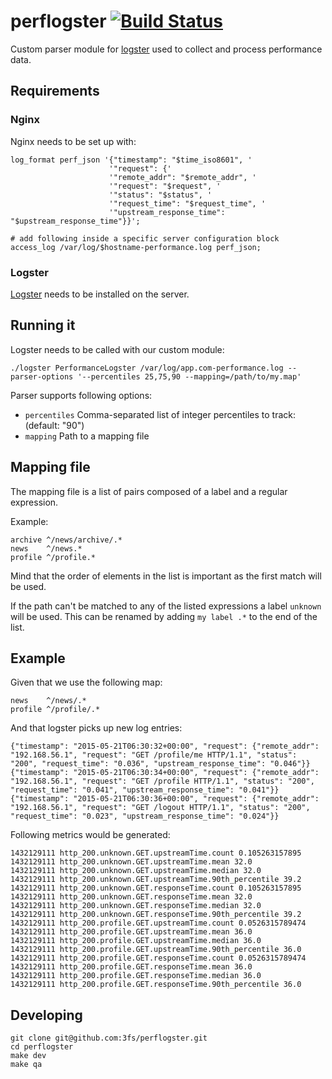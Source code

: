 # perflogster [![Build Status](https://travis-ci.org/3fs/perflogster.svg?branch=master)](https://travis-ci.org/3fs/perflogster)

Custom parser module for [logster](https://github.com/etsy/logster) used to collect and process performance data.

## Requirements

### Nginx

Nginx needs to be set up with:

```
log_format perf_json '{"timestamp": "$time_iso8601", '
                      '"request": {'
                      '"remote_addr": "$remote_addr", '
                      '"request": "$request", '
                      '"status": "$status", '
                      '"request_time": "$request_time", '
                      '"upstream_response_time": "$upstream_response_time"}}';

# add following inside a specific server configuration block
access_log /var/log/$hostname-performance.log perf_json;
```

### Logster

[Logster](https://github.com/etsy/logster) needs to be installed on the server.

## Running it

Logster needs to be called with our custom module:

```
./logster PerformanceLogster /var/log/app.com-performance.log --parser-options '--percentiles 25,75,90 --mapping=/path/to/my.map'
```

Parser supports following options:

- `percentiles` Comma-separated list of integer percentiles to track: (default: "90")
- `mapping` Path to a mapping file

## Mapping file

The mapping file is a list of pairs composed of a label and a regular expression.

Example:

```
archive ^/news/archive/.*
news    ^/news.*
profile ^/profile.*
```

Mind that the order of elements in the list is important as the first match will be used.

If the path can't be matched to any of the listed expressions a label `unknown` will be used. This can be renamed by adding `my label .*` to the end of the list.

## Example

Given that we use the following map:

```
news    ^/news/.*
profile ^/profile/.*
```

And that logster picks up new log entries:

```
{"timestamp": "2015-05-21T06:30:32+00:00", "request": {"remote_addr": "192.168.56.1", "request": "GET /profile/me HTTP/1.1", "status": "200", "request_time": "0.036", "upstream_response_time": "0.046"}}
{"timestamp": "2015-05-21T06:30:34+00:00", "request": {"remote_addr": "192.168.56.1", "request": "GET /profile HTTP/1.1", "status": "200", "request_time": "0.041", "upstream_response_time": "0.041"}}
{"timestamp": "2015-05-21T06:30:36+00:00", "request": {"remote_addr": "192.168.56.1", "request": "GET /logout HTTP/1.1", "status": "200", "request_time": "0.023", "upstream_response_time": "0.024"}}
```

Following metrics would be generated:

```
1432129111 http_200.unknown.GET.upstreamTime.count 0.105263157895
1432129111 http_200.unknown.GET.upstreamTime.mean 32.0
1432129111 http_200.unknown.GET.upstreamTime.median 32.0
1432129111 http_200.unknown.GET.upstreamTime.90th_percentile 39.2
1432129111 http_200.unknown.GET.responseTime.count 0.105263157895
1432129111 http_200.unknown.GET.responseTime.mean 32.0
1432129111 http_200.unknown.GET.responseTime.median 32.0
1432129111 http_200.unknown.GET.responseTime.90th_percentile 39.2
1432129111 http_200.profile.GET.upstreamTime.count 0.0526315789474
1432129111 http_200.profile.GET.upstreamTime.mean 36.0
1432129111 http_200.profile.GET.upstreamTime.median 36.0
1432129111 http_200.profile.GET.upstreamTime.90th_percentile 36.0
1432129111 http_200.profile.GET.responseTime.count 0.0526315789474
1432129111 http_200.profile.GET.responseTime.mean 36.0
1432129111 http_200.profile.GET.responseTime.median 36.0
1432129111 http_200.profile.GET.responseTime.90th_percentile 36.0
```

## Developing

```
git clone git@github.com:3fs/perflogster.git
cd perflogster
make dev
make qa
```
